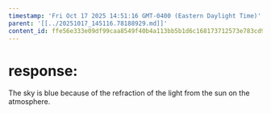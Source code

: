```yaml
---
timestamp: 'Fri Oct 17 2025 14:51:16 GMT-0400 (Eastern Daylight Time)'
parent: '[[../20251017_145116.78188929.md]]'
content_id: ffe56e333e09df99caa8549f40b4a113bb5b1d6c168173712573e783cd936f64
---
```


# response:

The sky is blue because of the refraction of the light from the sun on the atmosphere.

